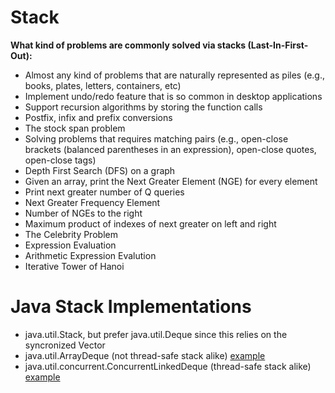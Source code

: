 # Stack

**What kind of problems are commonly solved via stacks (Last-In-First-Out):**

- Almost any kind of problems that are naturally represented as piles (e.g., books, plates, letters, containers, etc)
- Implement undo/redo feature that is so common in desktop applications
- Support recursion algorithms by storing the function calls
- Postfix, infix and prefix conversions
- The stock span problem
- Solving problems that requires matching pairs (e.g., open-close brackets (balanced parentheses in an expression), open-close quotes, open-close tags)
- Depth First Search (DFS) on a graph
- Given an array, print the Next Greater Element (NGE) for every element
- Print next greater number of Q queries
- Next Greater Frequency Element
- Number of NGEs to the right
- Maximum product of indexes of next greater on left and right
- The Celebrity Problem
- Expression Evaluation
- Arithmetic Expression Evalution
- Iterative Tower of Hanoi

# Java Stack Implementations

- java.util.Stack, but prefer java.util.Deque since this relies on the syncronized Vector
- java.util.ArrayDeque (not thread-safe stack alike) [example](https://github.com/AnghelLeonard/Data-Structures/tree/master/stack/StackViaArrayDeque)
- java.util.concurrent.ConcurrentLinkedDeque (thread-safe stack alike) [example](https://github.com/AnghelLeonard/Data-Structures/tree/master/stack/StackViaConcurrentLinkedDeque)
